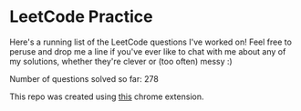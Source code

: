 # LeetCode Practice

Here's a running list of the LeetCode questions I've worked on! Feel free to peruse and drop me a line if you've ever like to chat with me about any of my solutions, whether they're clever or (too often) messy :)

Number of questions solved so far: 278

This repo was created using [this](https://github.com/QasimWani/LeetHub) chrome extension.
